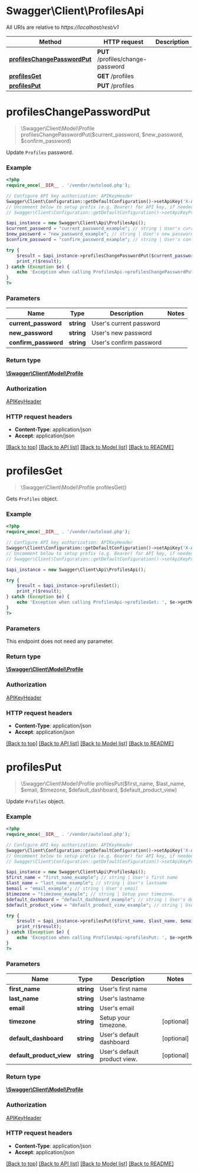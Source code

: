 # Swagger\Client\ProfilesApi

All URIs are relative to *https://localhost/rest/v1*

Method | HTTP request | Description
------------- | ------------- | -------------
[**profilesChangePasswordPut**](ProfilesApi.md#profilesChangePasswordPut) | **PUT** /profiles/change-password | 
[**profilesGet**](ProfilesApi.md#profilesGet) | **GET** /profiles | 
[**profilesPut**](ProfilesApi.md#profilesPut) | **PUT** /profiles | 


# **profilesChangePasswordPut**
> \Swagger\Client\Model\Profile profilesChangePasswordPut($current_password, $new_password, $confirm_password)



Update `Profiles` password.

### Example
```php
<?php
require_once(__DIR__ . '/vendor/autoload.php');

// Configure API key authorization: APIKeyHeader
Swagger\Client\Configuration::getDefaultConfiguration()->setApiKey('X-Authorization-JWT', 'YOUR_API_KEY');
// Uncomment below to setup prefix (e.g. Bearer) for API key, if needed
// Swagger\Client\Configuration::getDefaultConfiguration()->setApiKeyPrefix('X-Authorization-JWT', 'Bearer');

$api_instance = new Swagger\Client\Api\ProfilesApi();
$current_password = "current_password_example"; // string | User's current password
$new_password = "new_password_example"; // string | User's new password
$confirm_password = "confirm_password_example"; // string | User's confirm password

try {
    $result = $api_instance->profilesChangePasswordPut($current_password, $new_password, $confirm_password);
    print_r($result);
} catch (Exception $e) {
    echo 'Exception when calling ProfilesApi->profilesChangePasswordPut: ', $e->getMessage(), PHP_EOL;
}
?>
```

### Parameters

Name | Type | Description  | Notes
------------- | ------------- | ------------- | -------------
 **current_password** | **string**| User&#39;s current password |
 **new_password** | **string**| User&#39;s new password |
 **confirm_password** | **string**| User&#39;s confirm password |

### Return type

[**\Swagger\Client\Model\Profile**](../Model/Profile.md)

### Authorization

[APIKeyHeader](../../README.md#APIKeyHeader)

### HTTP request headers

 - **Content-Type**: application/json
 - **Accept**: application/json

[[Back to top]](#) [[Back to API list]](../../README.md#documentation-for-api-endpoints) [[Back to Model list]](../../README.md#documentation-for-models) [[Back to README]](../../README.md)

# **profilesGet**
> \Swagger\Client\Model\Profile profilesGet()



Gets `Profiles` object.

### Example
```php
<?php
require_once(__DIR__ . '/vendor/autoload.php');

// Configure API key authorization: APIKeyHeader
Swagger\Client\Configuration::getDefaultConfiguration()->setApiKey('X-Authorization-JWT', 'YOUR_API_KEY');
// Uncomment below to setup prefix (e.g. Bearer) for API key, if needed
// Swagger\Client\Configuration::getDefaultConfiguration()->setApiKeyPrefix('X-Authorization-JWT', 'Bearer');

$api_instance = new Swagger\Client\Api\ProfilesApi();

try {
    $result = $api_instance->profilesGet();
    print_r($result);
} catch (Exception $e) {
    echo 'Exception when calling ProfilesApi->profilesGet: ', $e->getMessage(), PHP_EOL;
}
?>
```

### Parameters
This endpoint does not need any parameter.

### Return type

[**\Swagger\Client\Model\Profile**](../Model/Profile.md)

### Authorization

[APIKeyHeader](../../README.md#APIKeyHeader)

### HTTP request headers

 - **Content-Type**: application/json
 - **Accept**: application/json

[[Back to top]](#) [[Back to API list]](../../README.md#documentation-for-api-endpoints) [[Back to Model list]](../../README.md#documentation-for-models) [[Back to README]](../../README.md)

# **profilesPut**
> \Swagger\Client\Model\Profile profilesPut($first_name, $last_name, $email, $timezone, $default_dashboard, $default_product_view)



Update `Profiles` object.

### Example
```php
<?php
require_once(__DIR__ . '/vendor/autoload.php');

// Configure API key authorization: APIKeyHeader
Swagger\Client\Configuration::getDefaultConfiguration()->setApiKey('X-Authorization-JWT', 'YOUR_API_KEY');
// Uncomment below to setup prefix (e.g. Bearer) for API key, if needed
// Swagger\Client\Configuration::getDefaultConfiguration()->setApiKeyPrefix('X-Authorization-JWT', 'Bearer');

$api_instance = new Swagger\Client\Api\ProfilesApi();
$first_name = "first_name_example"; // string | User's first name
$last_name = "last_name_example"; // string | User's lastname
$email = "email_example"; // string | User's email
$timezone = "timezone_example"; // string | Setup your timezone.
$default_dashboard = "default_dashboard_example"; // string | User's default dashboard
$default_product_view = "default_product_view_example"; // string | User's default product view.

try {
    $result = $api_instance->profilesPut($first_name, $last_name, $email, $timezone, $default_dashboard, $default_product_view);
    print_r($result);
} catch (Exception $e) {
    echo 'Exception when calling ProfilesApi->profilesPut: ', $e->getMessage(), PHP_EOL;
}
?>
```

### Parameters

Name | Type | Description  | Notes
------------- | ------------- | ------------- | -------------
 **first_name** | **string**| User&#39;s first name |
 **last_name** | **string**| User&#39;s lastname |
 **email** | **string**| User&#39;s email |
 **timezone** | **string**| Setup your timezone. | [optional]
 **default_dashboard** | **string**| User&#39;s default dashboard | [optional]
 **default_product_view** | **string**| User&#39;s default product view. | [optional]

### Return type

[**\Swagger\Client\Model\Profile**](../Model/Profile.md)

### Authorization

[APIKeyHeader](../../README.md#APIKeyHeader)

### HTTP request headers

 - **Content-Type**: application/json
 - **Accept**: application/json

[[Back to top]](#) [[Back to API list]](../../README.md#documentation-for-api-endpoints) [[Back to Model list]](../../README.md#documentation-for-models) [[Back to README]](../../README.md)

